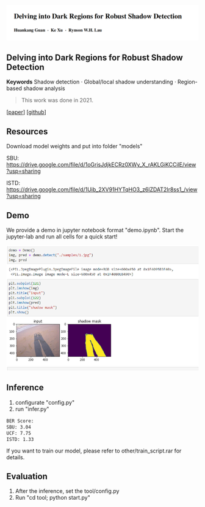 ![image-20220814170427728](other/title.png)

## Delving into Dark Regions for Robust Shadow Detection
**Keywords** Shadow detection *·* Global/local shadow understanding *·* Region-based shadow analysis

> This work was done in 2021.

[<a href="[Huankang_Guan_Shadow_Detection_2021.pdf](https://1drv.ms/b/s!Ap4-mN9MwOE5gpc8O_8nqEeSxdSvEA?e=pIWGV5)">paper</a>] [<a href="https://github.com/guanhuankang/ShadowDetection2021">github</a>]

## Resources

Download model weights and put into folder "models"

SBU: https://drive.google.com/file/d/1oGrisJdjkECRz0XWy_X_rAKLGiKCCilE/view?usp=sharing

ISTD: https://drive.google.com/file/d/1Uib_2XV91HYTqHO3_z6lZDAT2Ir8ss1_/view?usp=sharing



## Demo

We provide a demo in jupyter notebook format "demo.ipynb". Start the jupyter-lab and run all cells for a quick start!

![image-20220814171349944](other/demo.png)



## Inference

1. configurate "config.py"
2. run "infer.py"

```
BER Score:
SBU: 3.04
UCF: 7.75
ISTD: 1.33
```



If you want to train our model, please refer to other/train_script.rar for details.



## Evaluation

1. After the inference, set the tool/config.py
2. Run "cd tool; python start.py"



